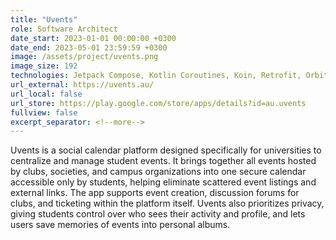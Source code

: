 ```yaml
---
title: "Uvents"
role: Software Architect
date_start: 2023-01-01 00:00:00 +0300
date_end: 2023-05-01 23:59:59 +0300
image: /assets/project/uvents.png
image_size: 192
technologies: Jetpack Compose, Kotlin Coroutines, Koin, Retrofit, Orbit-MVI, Foreman
url_external: https://uvents.au/
url_local: false
url_store: https://play.google.com/store/apps/details?id=au.uvents
fullview: false
excerpt_separator: <!--more-->
---
```

Uvents is a social calendar platform designed specifically for universities to centralize and manage student events. It brings together all events hosted by clubs, societies, and campus organizations into one secure calendar accessible only by students, helping eliminate scattered event listings and external links. The app supports event creation, discussion forums for clubs, and ticketing within the platform itself. Uvents also prioritizes privacy, giving students control over who sees their activity and profile, and lets users save memories of events into personal albums.